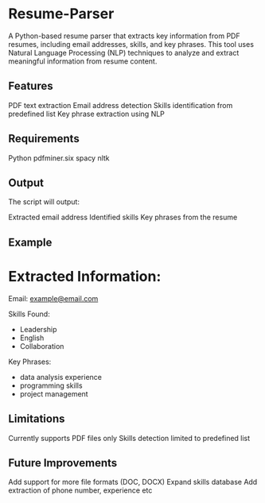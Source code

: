# Resume-Parser
A Python-based resume parser that extracts key information from PDF resumes, including email addresses, skills, and key phrases. This tool uses Natural Language Processing (NLP) techniques to analyze and extract meaningful information from resume content.

## Features
PDF text extraction
Email address detection
Skills identification from predefined list
Key phrase extraction using NLP

## Requirements
Python 
pdfminer.six
spacy
nltk

## Output
The script will output:

Extracted email address
Identified skills
Key phrases from the resume

## Example

Extracted Information:
=====================
Email: example@email.com

Skills Found:
- Leadership
- English
- Collaboration

Key Phrases:
- data analysis experience
- programming skills
- project management

## Limitations
Currently supports PDF files only
Skills detection limited to predefined list

## Future Improvements
Add support for more file formats (DOC, DOCX)
Expand skills database
Add extraction of phone number, experience etc
